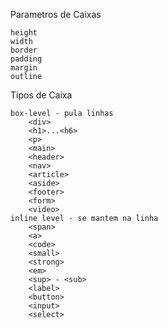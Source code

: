 Parametros de Caixas

	height
	width
	border
	padding
	margin
	outline

Tipos de Caixa

	box-level - pula linhas
		<div>
		<h1>...<h6>
		<p>
		<main>
		<header>
		<nav>
		<article>
		<aside>
		<footer>
		<form>
		<video>
	inline level - se mantem na linha
		<span>
		<a>
		<code>
		<small>
		<strong>
		<em>
		<sup> - <sub>
		<label>
		<button>
		<input>
		<select>